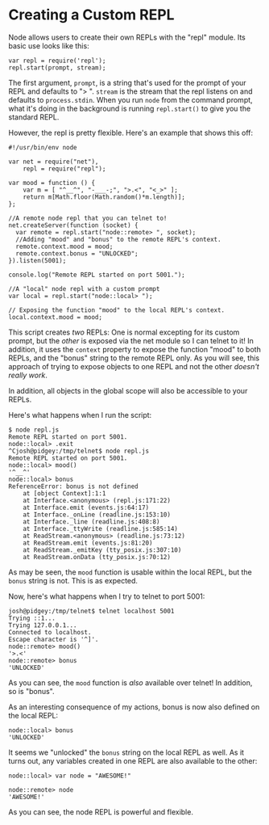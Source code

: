 # Creating a Custom REPL

Node allows users to create their own REPLs with the "repl" module. Its basic use looks like this:

    var repl = require('repl');
    repl.start(prompt, stream);

The first argument, `prompt`, is a string that's used for the prompt of your REPL and defaults to "> ". `stream` is the stream that the repl listens on and defaults to `process.stdin`. When you run `node` from the command prompt, what it's doing in the background is running `repl.start()` to give you the standard REPL.

However, the repl is pretty flexible. Here's an example that shows this off:

    #!/usr/bin/env node

    var net = require("net"),
        repl = require("repl");

    var mood = function () {
        var m = [ "^__^", "-___-;", ">.<", "<_>" ];
        return m[Math.floor(Math.random()*m.length)];
    };

    //A remote node repl that you can telnet to!
    net.createServer(function (socket) {
      var remote = repl.start("node::remote> ", socket);
      //Adding "mood" and "bonus" to the remote REPL's context.
      remote.context.mood = mood;
      remote.context.bonus = "UNLOCKED";
    }).listen(5001);

    console.log("Remote REPL started on port 5001.");

    //A "local" node repl with a custom prompt
    var local = repl.start("node::local> ");

    // Exposing the function "mood" to the local REPL's context.
    local.context.mood = mood;

This script creates *two* REPLs: One is normal excepting for its custom prompt, but the *other* is exposed via the net module so I can telnet to it! In addition, it uses the `context` property to expose the function "mood" to both REPLs, and the "bonus" string to the remote REPL only. As you will see, this approach of trying to expose objects to one REPL and not the other *doesn't really work*.

In addition, all objects in the global scope will also be accessible to your REPLs.

Here's what happens when I run the script:

    $ node repl.js 
    Remote REPL started on port 5001.
    node::local> .exit
    ^Cjosh@pidgey:/tmp/telnet$ node repl.js 
    Remote REPL started on port 5001.
    node::local> mood()
    '^__^'
    node::local> bonus
    ReferenceError: bonus is not defined
        at [object Context]:1:1
        at Interface.<anonymous> (repl.js:171:22)
        at Interface.emit (events.js:64:17)
        at Interface._onLine (readline.js:153:10)
        at Interface._line (readline.js:408:8)
        at Interface._ttyWrite (readline.js:585:14)
        at ReadStream.<anonymous> (readline.js:73:12)
        at ReadStream.emit (events.js:81:20)
        at ReadStream._emitKey (tty_posix.js:307:10)
        at ReadStream.onData (tty_posix.js:70:12)

As may be seen, the `mood` function is usable within the local REPL, but the
`bonus` string is not. This is as expected.

Now, here's what happens when I try to telnet to port 5001:

    josh@pidgey:/tmp/telnet$ telnet localhost 5001
    Trying ::1...
    Trying 127.0.0.1...
    Connected to localhost.
    Escape character is '^]'.
    node::remote> mood()
    '>.<'
    node::remote> bonus
    'UNLOCKED'

As you can see, the `mood` function is *also* available over telnet! In addition, so is "bonus".

As an interesting consequence of my actions, bonus is now also defined on the local REPL:

    node::local> bonus
    'UNLOCKED'

It seems we "unlocked" the `bonus` string on the local REPL as well. As it turns out, any variables created in one REPL are also available to the other:

    node::local> var node = "AWESOME!"

    node::remote> node
    'AWESOME!'

As you can see, the node REPL is powerful and flexible.
